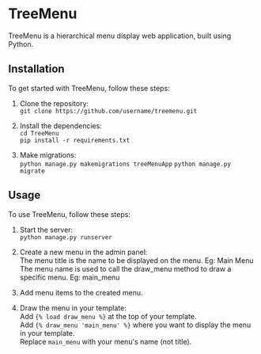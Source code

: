 # TreeMenu  

TreeMenu is a hierarchical menu display web application, built using Python.

## Installation  

To get started with TreeMenu, follow these steps:  

  1. Clone the repository:  
      `git clone https://github.com/username/treemenu.git`  
        
  2. Install the dependencies:  
      `cd TreeMenu`  
      `pip install -r requirements.txt`  
  
  3. Make migrations:  
      `python manage.py makemigrations treeMenuApp`
      `python manage.py migrate`  

## Usage  

To use TreeMenu, follow these steps:  
  
  1. Start the server:  
      `python manage.py runserver`  
  
  2. Create a new menu in the admin panel:  
      The menu title is the name to be displayed on the menu. Eg: Main Menu  
      The menu name is used to call the draw_menu method to draw a specific menu. Eg: main_menu  
  
  3. Add menu items to the created menu.  
  
  4. Draw the menu in your template:  
      Add `{% load draw_menu %}` at the top of your template.  
      Add `{% draw_menu 'main_menu' %}` where you want to display the menu in your template.  
      Replace `main_menu` with your menu's name (not title).  
